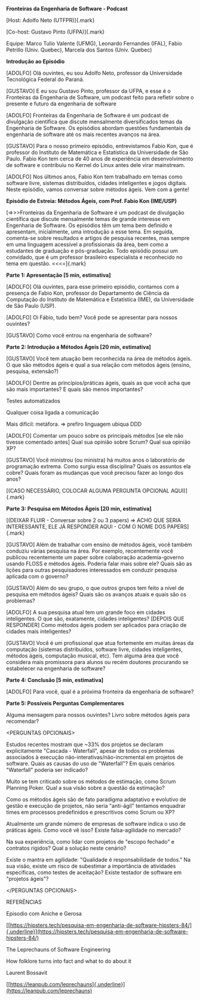 **Fronteiras da Engenharia de Software - Podcast**

[Host: Adolfo Neto (UTFPR)]{.mark}

[Co-host: Gustavo Pinto (UFPA)]{.mark}

Equipe: Marco Tulio Valente (UFMG), Leonardo Fernandes (IFAL), Fabio
Petrillo (Univ. Quebec), Marcela dos Santos (Univ. Quebec)

**Introdução ao Episódio**

\[ADOLFO\] Olá ouvintes, eu sou Adolfo Neto, professor da Universidade
Tecnológica Federal do Paraná.

\[GUSTAVO\] E eu sou Gustavo Pinto, professor da UFPA, e esse é o
Fronteiras da Engenharia de Software, um podcast feito para refletir
sobre o presente e futuro da engenharia de software

\[ADOLFO\] Fronteiras da Engenharia de Software é um podcast de
divulgação científica que discute mensalmente diversificados temas da
Engenharia de Software. Os episódios abordam questões fundamentais da
engenharia de software até os mais recentes avanços na área.

\[GUSTAVO\] Para o nosso primeiro episódio, entrevistamos Fabio Kon, que
é professor do Instituto de Matemática e Estatística da Universidade de
São Paulo. Fabio Kon tem cerca de 40 anos de experiência em
desenvolvimento de software e contribuiu no Kernel do Linux antes dele
virar mainstream.

\[ADOLFO\] Nos últimos anos, Fabio Kon tem trabalhado em temas como
software livre, sistemas distribuídos, cidades inteligentes e jogos
digitais. Neste episódio, vamos conversar sobre métodos ágeis. Vem com a
gente!

**Episódio de Estreia: Métodos Ágeis, com Prof. Fabio Kon (IME/USP)**

[=\>\>\>Fronteiras da Engenharia de Software é um podcast de divulgação
científica que discute mensalmente temas de grande interesse em
Engenharia de Software. Os episódios têm um tema bem definido e
apresentam, inicialmente, uma introdução a esse tema. Em seguida,
comenta-se sobre resultados e artigos de pesquisa recentes, mas sempre
em uma linguagem acessível a profissionais da área, bem como a
estudantes de graduação e pós-graduação. Todo episódio possui um
convidado, que é um professor brasileiro especialista e reconhecido no
tema em questão. \<\<\<=]{.mark}

**Parte 1: Apresentação \[5 min, estimativa\]**

\[ADOLFO\] Olá ouvintes, para esse primeiro episódio, contamos com a
presença de Fabio Kon, professor do Departamento de Ciência da
Computação do Instituto de Matemática e Estatística (IME), da
Universidade de São Paulo (USP).

\[ADOLFO\] Oi Fábio, tudo bem? Você pode se apresentar para nossos
ouvintes?

\[GUSTAVO\] Como você entrou na engenharia de software?

**Parte 2: Introdução a Métodos Ágeis \[20 min, estimativa\]**

\[GUSTAVO\] Você tem atuação bem reconhecida na área de métodos ágeis. O
que são métodos ágeis e qual a sua relação com métodos ágeis (ensino,
pesquisa, extensão?)

\[ADOLFO\] Dentre as princípios/práticas ágeis, quais as que você acha
que são mais importantes? E quais são menos importantes?

Testes automatizados

Qualquer coisa ligada a comunicação

Mais difícil: metáfora. =\> prefiro linguagem ubiqua DDD

\[ADOLFO\] Comentar um pouco sobre os principais métodos \[se ele não
tivesse comentado antes\] Qual sua opinião sobre Scrum? Qual sua opinião
XP?

\[GUSTAVO\] Você ministrou (ou ministra) há muitos anos o laboratório de
programação extrema. Como surgiu essa disciplina? Quais os assuntos ela
cobre? Quais foram as mudanças que você precisou fazer ao longo dos
anos?

[(CASO NECESSÁRIO, COLOCAR ALGUMA PERGUNTA OPCIONAL AQUI)]{.mark}

**Parte 3: Pesquisa em Métodos Ágeis \[20 min, estimativa\]**

[(DEIXAR FLUIR - Conversar sobre 2 ou 3 papers) =\> ACHO QUE SERIA
INTERESSANTE, ELE JÁ RESPONDER AQUI - COM O NOME DOS PAPERS]{.mark}

\[GUSTAVO\] Além de trabalhar com ensino de métodos ágeis, você também
conduziu várias pesquisa na área. Por exemplo, recentemente você
publicou recentemente um paper sobre colaboração academia-governo usando
FLOSS e métodos ágeis. Poderia falar mais sobre ele? Quais são as lições
para outras pesquisadores interessados em conduzir pesquisa aplicada com
o governo?

\[GUSTAVO\] Além do seu grupo, o que outros grupos tem feito a nível de
pesquisa em métodos ágeis? Quais são os avanços atuais e quais são os
problemas?

\[ADOLFO\] A sua pesquisa atual tem um grande foco em cidades
inteligentes. O que são, exatamente, cidades inteligentes? \[DEPOIS QUE
RESPONDER\] Como métodos ágeis podem ser aplicados para criação de
cidades mais inteligentes?

\[GUSTAVO\] Você é um profissional que atua fortemente em muitas áreas
da computação (sistemas distribuídos, software livre, cidades
inteligentes, métodos ágeis, computação musical, etc). Tem alguma área
que você considera mais promissora para alunos ou recém doutores
procurando se estabelecer na engenharia de software?

**Parte 4: Conclusão \[5 min, estimativa\]**

\[ADOLFO\] Para você, qual é a próxima fronteira da engenharia de
software?

**Parte 5: Possíveis Perguntas Complementares**

Alguma mensagem para nossos ouvintes? Livro sobre métodos ágeis para
recomendar?

\<PERGUNTAS OPCIONAIS\>

Estudos recentes mostram que \~33% dos projetos se declaram
explicitamente "Cascada - Waterfall", apesar de todos os problemas
associados à execução não-interativas/não-incremental em projetos de
software. Quais as causas do uso de "Waterfall"? Em quais cenários
"Waterfall" poderia ser indicado?

Muito se tem criticado sobre os métodos de estimação, como Scrum
Planning Poker. Qual a sua visão sobre a questão da estimação?

Como os métodos ágeis são de fato paradigma adaptativo e evolutivo de
gestão e execução de projetos, não seria "anti-ágil" tentamos enquadrar
times em processos predefinidos e prescritivos como Scrum ou XP?

Atualmente um grande número de empresas de software indica o uso de
práticas ágeis. Como você vê isso? Existe falsa-agilidade no mercado?

Na sua experiência, como lidar com projetos de "escopo fechado" e
contratos rígidos? Qual a solução neste cenário?

Existe o mantra em agilidade: "Qualidade é responsabilidade de todos."
Na sua visão, existe um risco de subestimar a importância de atividades
específicas, como testes de aceitação? Existe testador de software em
"projetos ágeis"?

\</PERGUNTAS OPCIONAIS\>

REFERÊNCIAS

Episodio com Aniche e Gerosa

[[https://hipsters.tech/pesquisa-em-engenharia-de-software-hipsters-84/]{.underline}](https://hipsters.tech/pesquisa-em-engenharia-de-software-hipsters-84/)

The Leprechauns of Software Engineering

How folklore turns into fact and what to do about it

Laurent Bossavit

[[https://leanpub.com/leprechauns]{.underline}](https://leanpub.com/leprechauns)
